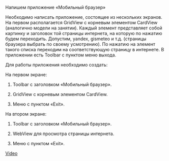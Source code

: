 Напишем приложение «Мобильный браузер»

Необходимо написать приложение, состоящее из нескольких экранов. На первом располагается GridView с корневым элементом CardView (аналогично модели на занятии). Каждый элемент представляет собой картинку и заголовок той страницы интернета, на которую по нажатию будем переходить. Допустим, yandex, gismeteo и т.д. (страницы браузера выбрать по своему усмотрению). По нажатию на элемент такого списка переходим на соответствующую страницу в интернете. В приложении есть Toolbar с пунктом меню выхода.

Для работы приложения необходимо создать:

На первом экране:

1. Toolbar с заголовком «Мобильный браузер».

2. GridView с корневым элементом CardView.

3. Меню с пунктом «Exit».

На втором экране:

1. Toolbar с заголовком «Мобильный браузер».

2. WebView для просмотра страницы интернета.

4. Меню с пунктом «Exit».

[Video](https://rutube.ru/video/private/76bd397b67bc382c4f3194e8d434987d/?p=_EwQblxsPi0RyZY2sVT-Sw)